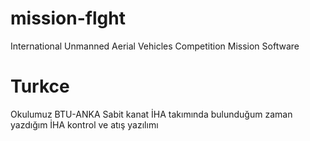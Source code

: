 # mission-flght
International Unmanned Aerial Vehicles Competition Mission Software

# Turkce
Okulumuz BTU-ANKA Sabit kanat İHA takımında bulunduğum zaman yazdığım İHA kontrol ve atış yazılımı
